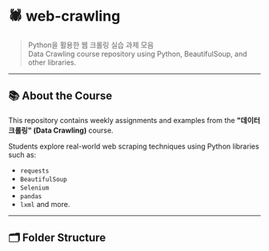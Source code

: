 # 🕷️ web-crawling

> Python을 활용한 웹 크롤링 실습 과제 모음  
> Data Crawling course repository using Python, BeautifulSoup, and other libraries.

---

## 📚 About the Course

This repository contains weekly assignments and examples from the **"데이터 크롤링" (Data Crawling)** course.

Students explore real-world web scraping techniques using Python libraries such as:

- `requests`
- `BeautifulSoup`
- `Selenium`
- `pandas`
- `lxml` and more.

---

## 🗂️ Folder Structure

